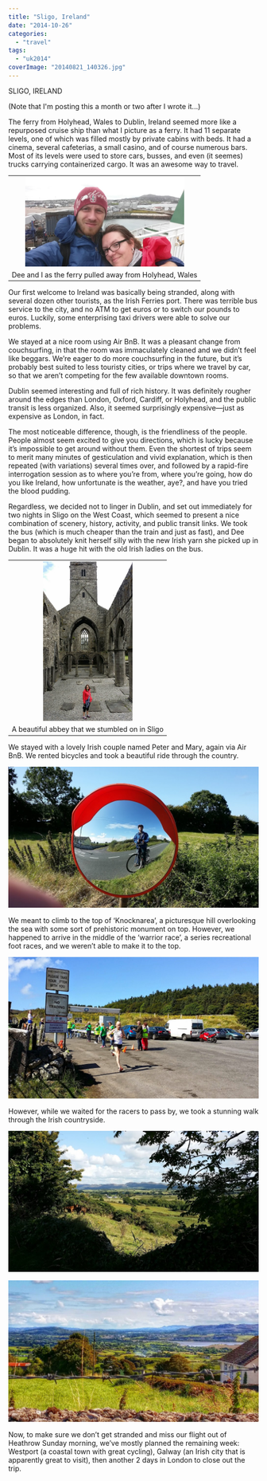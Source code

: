 ```yaml
---
title: "Sligo, Ireland"
date: "2014-10-26"
categories: 
  - "travel"
tags: 
  - "uk2014"
coverImage: "20140821_140326.jpg"
---
```


  

SLIGO, IRELAND

  
(Note that I'm posting this a month or two after I wrote it...)  
  

The ferry from Holyhead, Wales to Dublin, Ireland seemed more like a repurposed cruise ship than what I picture as a ferry. It had 11 separate levels, one of which was filled mostly by private cabins with beds. It had a cinema, several cafeterias, a small casino, and of course numerous bars. Most of its levels were used to store cars, busses, and even (it seemes) trucks carrying containerized cargo. It was an awesome way to travel.

  

<table align="center" cellpadding="0" cellspacing="0" style="margin-left: auto; margin-right: auto; text-align: center;"><tbody><tr><td style="text-align: center;"><a href="http://www.rdchambers.net/wp-content/uploads/2014/10/20140821_140326.jpg" style="margin-left: auto; margin-right: auto;"><img border="0" src="images/20140821_140326.jpg" height="180" width="320"></a></td></tr><tr><td style="text-align: center;">Dee and I as the ferry pulled away from Holyhead, Wales</td></tr></tbody></table>

  

Our first welcome to Ireland was basically being stranded, along with several dozen other tourists, as the Irish Ferries port. There was terrible bus service to the city, and no ATM to get euros or to switch our pounds to euros. Luckily, some enterprising taxi drivers were able to solve our problems.

  

We stayed at a nice room using Air BnB. It was a pleasant change from couchsurfing, in that the room was immaculately cleaned and we didn’t feel like beggars. We’re eager to do more couchsurfing in the future, but it’s probably best suited to less touristy cities, or trips where we travel by car, so that we aren’t competing for the few available downtown rooms.

  

Dublin seemed interesting and full of rich history. It was definitely rougher around the edges than London, Oxford, Cardiff, or Holyhead, and the public transit is less organized. Also, it seemed surprisingly expensive—just as expensive as London, in fact.

  

The most noticeable difference, though, is the friendliness of the people. People almost seem excited to give you directions, which is lucky because it’s impossible to get around without them. Even the shortest of trips seem to merit many minutes of gesticulation and vivid explanation, which is then repeated (with variations) several times over, and followed by a rapid-fire interrogation session as to where you’re from, where you’re going, how do you like Ireland, how unfortunate is the weather, aye?, and have you tried the blood pudding.

  

Regardless, we decided not to linger in Dublin, and set out immediately for two nights in Sligo on the West Coast, which seemed to present a nice combination of scenery, history, activity, and public transit links. We took the bus (which is much cheaper than the train and just as fast), and Dee began to absolutely knit herself silly with the new Irish yarn she picked up in Dublin. It was a huge hit with the old Irish ladies on the bus.

  

<table align="center" cellpadding="0" cellspacing="0" style="margin-left: auto; margin-right: auto; text-align: center;"><tbody><tr><td style="text-align: center;"><a href="http://www.rdchambers.net/wp-content/uploads/2014/10/20140823_125922_Lower-2BKnox-2BSt.jpg" style="margin-left: auto; margin-right: auto;"><img border="0" src="images/20140823_125922_Lower-2BKnox-2BSt.jpg" height="320" width="180"></a></td></tr><tr><td style="text-align: center;">A beautiful abbey that we stumbled on in Sligo</td></tr></tbody></table>

We stayed with a lovely Irish couple named Peter and Mary, again via Air BnB. We rented bicycles and took a beautiful ride through the country.

  

[![](images/20140823_150013.jpg)](http://www.rdchambers.net/wp-content/uploads/2014/10/20140823_150013.jpg)

  

  

We meant to climb to the top of ‘Knocknarea’, a picturesque hill overlooking the sea with some sort of prehistoric monument on top. However, we happened to arrive in the middle of the ‘warrior race’, a series recreational foot races, and we weren’t able to make it to the top.

[![](images/20140823_153424.jpg)](http://www.rdchambers.net/wp-content/uploads/2014/10/20140823_153424.jpg)

  
However, while we waited for the racers to pass by, we took a stunning walk through the Irish countryside.

[![](images/20140823_162049_Unnamed-2BRd.jpg)](http://www.rdchambers.net/wp-content/uploads/2014/10/20140823_162049_Unnamed-2BRd.jpg)

  

[![](images/20140823_152457.jpg)](http://www.rdchambers.net/wp-content/uploads/2014/10/20140823_152457.jpg)

  

  

  

Now, to make sure we don’t get stranded and miss our flight out of Heathrow Sunday morning, we’ve mostly planned the remaining week: Westport (a coastal town with great cycling), Galway (an Irish city that is apparently great to visit), then another 2 days in London to close out the trip.
